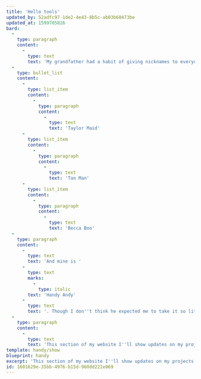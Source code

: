 ```yaml
---
title: 'Hello tools'
updated_by: 52adfc97-1de2-4e43-8b5c-ab03b60473be
updated_at: 1599705826
bard:
  -
    type: paragraph
    content:
      -
        type: text
        text: 'My grandfather had a habit of giving nicknames to everyone and everything. My cousin''s nicknames are:'
  -
    type: bullet_list
    content:
      -
        type: list_item
        content:
          -
            type: paragraph
            content:
              -
                type: text
                text: 'Taylor Maid'
      -
        type: list_item
        content:
          -
            type: paragraph
            content:
              -
                type: text
                text: 'Tan Man'
      -
        type: list_item
        content:
          -
            type: paragraph
            content:
              -
                type: text
                text: 'Becca Boo'
  -
    type: paragraph
    content:
      -
        type: text
        text: 'And mine is '
      -
        type: text
        marks:
          -
            type: italic
        text: 'Handy Andy'
      -
        type: text
        text: '. Though I don''t think he expected me to take it so literally!'
  -
    type: paragraph
    content:
      -
        type: text
        text: 'This section of my website I''ll show updates on my projects and ideas for new projects.'
template: handy/show
blueprint: handy
excerpt: 'This section of my website I''ll show updates on my projects and ideas for new projects.'
id: 1601629e-35bb-4976-b15d-960dd221e069
---
```

